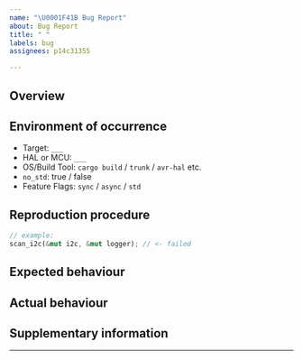 ```yaml
---
name: "\U0001F41B Bug Report"
about: Bug Report
title: " "
labels: bug
assignees: p14c31355

---
```


## Overview

<!-- What happened? A concise description of the problem. -->

## Environment of occurrence

- Target: `___`
- HAL or MCU: `___`
- OS/Build Tool: `cargo build` / `trunk` / `avr-hal` etc.
- `no_std`: true / false
- Feature Flags: `sync` / `async` / `std`

## Reproduction procedure

<!-- If possible, describe an excerpt from main.rs. -->
```rust
// example:
scan_i2c(&mut i2c, &mut logger); // <- failed
```
## Expected behaviour

<!-- Normal behaviour -->

## Actual behaviour

<!-- panic, error, screen output, etc. -->

## Supplementary information

<!-- optional, e.g. screenshots, videos, etc. -->

---
